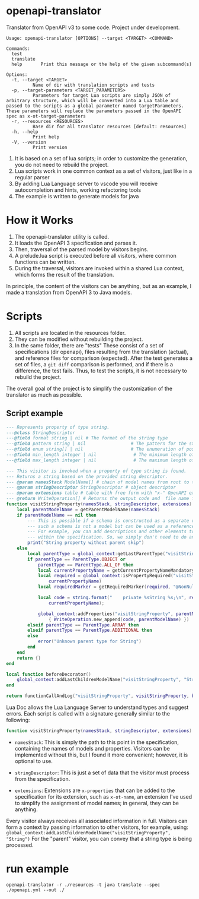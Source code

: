 
# openapi-translator

Translator from OpenAPI v3 to some code. Project under development.

```text
Usage: openapi-translator [OPTIONS] --target <TARGET> <COMMAND>

Commands:
  test       
  translate  
  help       Print this message or the help of the given subcommand(s)

Options:
  -t, --target <TARGET>
          Name of dir with translation scripts and tests
  -p, --target-parameters <TARGET_PARAMETERS>
          Parameters for target Lua scripts are simply JSON of arbitrary structure, which will be converted into a Lua table and passed to the scripts as a global parameter named targetParameters. These parameters will replace the parameters passed in the OpenAPI spec as x-ot-target-parameters
  -r, --resources <RESOURCES>
          Base dir for all translator resources [default: resources]
  -h, --help
          Print help
  -V, --version
          Print version
```

1. It is based on a set of lua scripts; in order to customize the generation, you do not need to rebuild the project.
2. Lua scripts work in one common context as a set of visitors, just like in a regular parser
3. By adding Lua Language server to vscode you will receive autocompletion and hints, working refactoring tools
4. The example is written to generate models for java

# How it Works

1. The openapi-translator utility is called.
2. It loads the OpenAPI 3 specification and parses it.
3. Then, traversal of the parsed model by visitors begins.
4. A prelude.lua script is executed before all visitors, where common functions can be written.
5. During the traversal, visitors are invoked within a shared Lua context, which forms the result of the translation.

In principle, the content of the visitors can be anything, but as an example, I made a translation from OpenAPI 3 to Java models.

# Scripts

1. All scripts are located in the resources folder.
2. They can be modified without rebuilding the project.
3. In the same folder, there are "tests" These consist of a set of specifications (dir openapi), files resulting from the translation (actual), and reference files for comparison (expected). After the test generates a set of files, a `git diff` comparison is performed, and if there is a difference, the test fails. Thus, to test the scripts, it is not necessary to rebuild the project.

The overall goal of the project is to simplify the customization of the translator as much as possible.

## Script example

```lua
--- Represents property of type string.
---@class StringDescriptor
---@field format string | nil # The format of the string type
---@field pattern string | nil                 # The pattern for the string type
---@field enum string[] | nil                  # The enumeration of possible string values
---@field min_length integer | nil              # The minimum length of the string
---@field max_length integer | nil              # The maximum length of the string

--- This visitor is invoked when a property of type string is found.
--- Returns a string based on the provided string descriptor.
--- @param namesStack ModelName[] # chain of model names from root to this point
--- @param stringDescriptor StringDescriptor # object descriptor
--- @param extensions table # table with free form with "x-" OpenAPI extensions for this level of spec
--- @return WriteOperation[] # Returns the output code and  file name for writing code
function visitStringProperty(namesStack, stringDescriptor, extensions)
    local parentModelName = getParentModelName(namesStack)
    if parentModelName == nil then
        --- This is possible if a schema is constructed as a separate value;
        --- such a schema is not a model but can be used as a reference in other schemas.
        --- For example, you can add descriptions and other elements to it instead of copying them
        --- within the specification. So, we simply don't need to do anything in this case.
        print("String property without parent skip")
    else
        local parentType = global_context:getLastParentType("visitStringProperty")
        if parentType == ParentType.OBJECT or
            parentType == ParentType.ALL_OF then
            local currentPropertyName = getCurrentPropertyNameMandatory(namesStack)
            local required = global_context:isPropertyRequired("visitStringProperty", parentModelName,
                currentPropertyName)
            local requiredMarker = getRequiredMarker(required, "@NonNull ")

            local code = string.format("    private %sString %s;\n", requiredMarker,
                currentPropertyName);

            global_context:addProperties("visitStringProperty", parentModelName,
                { WriteOperation.new_append(code, parentModelName) })
        elseif parentType == ParentType.ARRAY then
        elseif parentType == ParentType.ADDITIONAL then
        else
            error("Unknown parent type for String")
        end
    end
    return {}
end

local function beforeDecorator()
    global_context:addLastChildrenModelName("visitStringProperty", "String")
end

return functionCallAndLog("visitStringProperty", visitStringProperty, beforeDecorator)

```

Lua Doc allows the Lua Language Server to understand types and suggest errors. Each script is called with a signature generally similar to the following:

```lua
function visitStringProperty(namesStack, stringDescriptor, extensions)
```

- `namesStack`: This is simply the path to this point in the specification, containing the names of models and properties. Visitors can be implemented without this, but I found it more convenient; however, it is optional to use.

- `stringDescriptor`: This is just a set of data that the visitor must process from the specification.

- `extensions`: Extensions are `x-properties` that can be added to the specification for its extension, such as `x-ot-name`, an extension I've used to simplify the assignment of model names; in general, they can be anything.

Every visitor always receives all associated information in full. Visitors can form a context by passing information to other visitors, for example, using:
`global_context:addLastChildrenModelName("visitStringProperty", "String")`
For the "parent" visitor, you can convey that a string type is being processed.

# run example

`openapi-translator -r ./resources -t java translate --spec ./openapi.yml --out ./`

